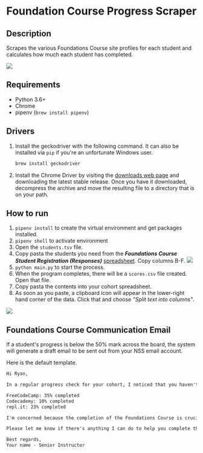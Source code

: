 # Foundation Course Progress Scraper

## Description

Scrapes the various Foundations Course site profiles for each student and calculates how much each student has completed.

![](./images/execution.gif)

## Requirements

- Python 3.6+
- Chrome
- pipenv (`brew install pipenv`)

## Drivers

1. Install the geckodriver with the following command. It can also be installed via `pip` if you're an unfortunate Windows user.
    ```sh
    brew install geckodriver
    ```
1. Install the Chrome Driver by visiting the [downloads web page](https://sites.google.com/a/chromium.org/chromedriver/home) and downloading the latest stable release. Once you have it downloaded, decompress the archive and move the resulting file to a directory that is on your path.

## How to run

1. `pipenv install` to create the virtual environment and get packages installed.
1. `pipenv shell` to activate environment
1. Open the `students.tsv` file.
1. Copy pasta the students you need from the **_Foundations Course Student Registration (Responses)_** [spreadsheet](https://docs.google.com/spreadsheets/d/1jlxGp0OINxtPsVrabffEP54ysRnHlhCi4CB2ZX1iwH8/edit?usp=sharing). Copy columns B-F.
    ![](./images/tab-separated.png)
1. `python main.py` to start the process.
1. When the program completes, there will be a `scores.csv` file created. Open that file.
1. Copy pasta the contents into your cohort spreadsheet.
1. As soon as you paste, a clipboard icon will appear in the lower-right hand corner of the data. Click that and choose _"Split text into columns"_.

![](./images/copy-pasta.gif)

## Foundations Course Communication Email

If a student's progress is below the 50% mark across the board, the system will generate a draft email to be sent out from your NSS email account.

Here is the default template.

```txt
Hi Ryan,

In a regular progress check for your cohort, I noticed that you haven't completed a significant percentage of the coursework yet. Here's what I can see from your profiles.

FreeCodeCamp: 35% completed
Codecademy: 10% completed
repl.it: 23% completed

I'm concerned because the completion of the Foundations Course is crucial to you being prepared and being successful when your cohort starts. We assume that you have completed the work, and we hit the ground running. We don't spend time covering the fundamentals that the Foundations Course provides.

Please let me know if there's anything I can do to help you complete the work. I also recommend that you attend the Prework Sessions that happen every week before class starts. It allows you to speak with your teammates, and with graduates of the program to get assistance on specific things that you may be struggling with.

Best regards,
Your name - Senior Instructor
```